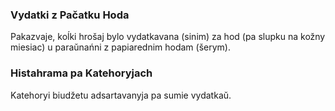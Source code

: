 ### Vydatki z Pačatku Hoda

Pakazvaje, koĺki hrošaj bylo vydatkavana (sinim) za hod (pa slupku na kožny miesiac) u paraŭnańni 
z papiarednim hodam (šerym). 

### Histahrama pa Katehoryjach

Katehoryi biudžetu adsartavanyja pa sumie vydatkaŭ.
